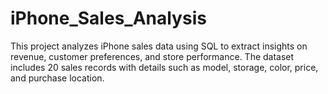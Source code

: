 # iPhone_Sales_Analysis
This project analyzes iPhone sales data using SQL to extract insights on revenue, customer preferences, and store performance. The dataset includes 20 sales records with details such as model, storage, color, price, and purchase location.
